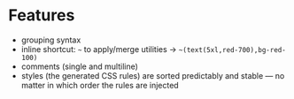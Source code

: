 # Features

- grouping syntax
- inline shortcut: `~` to apply/merge utilities -> `~(text(5xl,red-700),bg-red-100)`
- comments (single and multiline)
- styles (the generated CSS rules) are sorted predictably and stable — no matter in which order the rules are injected
